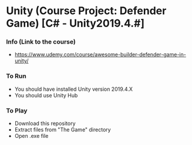 # Unity (Course Project: Defender Game) [C# - Unity2019.4.#] 

### Info (Link to the course)
- https://www.udemy.com/course/awesome-builder-defender-game-in-unity/

### To Run
- You should have installed Unity version 2019.4.X
- You should use Unity Hub

### To Play
- Download this repository
- Extract files from "The Game" directory
- Open .exe file
